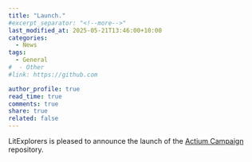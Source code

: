 ```yaml
---
title: "Launch."
#excerpt_separator: "<!--more-->"
last_modified_at: 2025-05-21T13:46:00+10:00
categories:
  - News
tags:
  - General
#  - Other
#link: https://github.com

author_profile: true
read_time: true
comments: true
share: true
related: false
---
```


LitExplorers is pleased to announce the launch of the [Actium Campaign](https://github.com/davidrstansfield/Actium-Campaign) repository.
